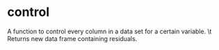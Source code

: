 # control
 A function to control every column in a data set for a certain variable. \t
 Returns new data frame containing residuals.
